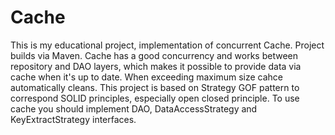 # Cache
This is my educational project, implementation of concurrent Cache. Project builds via Maven. Cache has a good concurrency and works between repository and DAO layers, which makes it possible to provide data via cache when it's up to date. When exceeding maximum size cahce automatically cleans.
This project is based on Strategy GOF pattern to correspond SOLID principles, especially open closed principle.
To use cache you should implement DAO, DataAccessStrategy and KeyExtractStrategy interfaces.
